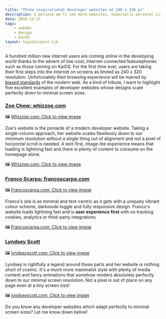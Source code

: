 ```yaml
---
title: "Three inspirational developer websites at 240 x 320 px"
description: I believe we'll see more websites, especially personal sites, moving away from huge frameworks with bright colours and flashing images and more toward simple layouts and text-centric content approaches.
date: 2019-12-27
tags: 
    - webdev
    - design
    - KaiOS
layout: layouts/post.njk
---
```

A hundred million new internet users are coming online in the developing world thanks to the advent of low-cost, internet-connected featurephones such as those running on KaiOS. For the first time ever, users are taking their first steps into the internet on screens as limited as 240 x 320 resolution. Unfortunately their browsing experience will be marred by [biased standards](https://dev.to/shemthedev/is-the-future-of-the-web-text-centric-3ck9) of the modern web. As a kind of tribute, I want to highlight five excellent examples of developer websites whose designs scale perfectly down to minimal screen sizes.

### [Zoe Chew: whizzoe.com](https://whizzoe.com/)
🖼️ [Whizzoe.com: Click to view image](https://thepracticaldev.s3.amazonaws.com/i/oh2a2p9se28crlc04d0s.png)

Zoe's website is the pinnacle of a modern developer website. Taking a single-column approach, her website scales flawlessly down to our minimum resolution without a single thing out of alignment and not a pixel of horizontal scroll is needed. A text-first, image-lite experience means that loading is lightning fast and there is plenty of content to consume on the homepage alone.

🖼️ [Whizzoe.com: Click to view image](https://thepracticaldev.s3.amazonaws.com/i/kpcy1mnfcuyjvhn0qtjg.png)

### [Franco Scarpa: francoscarpa.com](https://francoscarpa.com/)
🖼️ [Francoscarpa.com: Click to view image](https://thepracticaldev.s3.amazonaws.com/i/mriv5ep10g3n19fpgjqx.png)

Franco's site is as minimal and text-centric as it gets with a uniquely vibrant colour scheme, darkmode toggle and fully responsive design. Franco's website loads lightning fast and is **user experience first** with no tracking cookies, analytics or third-party integrations.

🖼️ [Francoscarpa.com: Click to view image](https://thepracticaldev.s3.amazonaws.com/i/yphcgv57gssnw4rcf0sy.png)

### [Lyndsey Scott](https://www.lyndseyscott.com/)
🖼️ [lyndseyscott.com: Click to view image](https://thepracticaldev.s3.amazonaws.com/i/p29b83sn090aoqbolttf.png)

Lyndsey is rightfully a legend around these parts and her website is nothing short of cosmic. It's a much more maximalist style with plenty of media content and fancy animations that somehow renders absolutely perfectly down to our minimal screen resolution. Not a pixel is out of place on any page even at a tiny screen size!

🖼️ [lyndseyscott.com: Click to view image](https://thepracticaldev.s3.amazonaws.com/i/2yuytgikmt288axn4dtr.png)

Do you know any developer websites which adapt perfectly to minimal screen sizes? Let me know down below!